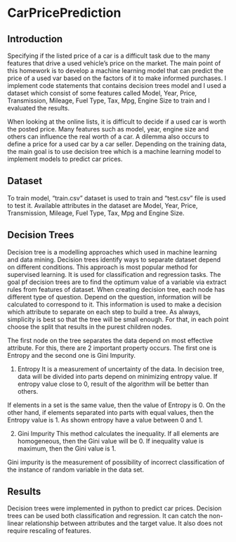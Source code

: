 # CarPricePrediction

## Introduction
Specifying if the listed price of a car is a difficult task due to the many features that drive a used vehicle’s price on the market. The main point of this homework is to develop a machine learning model that can predict the price of a used var based on the factors of it to make informed purchases. I implement code statements that contains decision trees model and I used a dataset which consist of some features called Model, Year, Price, Transmission, Mileage, Fuel Type, Tax, Mpg, Engine Size to train and I evaluated the results. 

When looking at the online lists, it is difficult to decide if a used car is worth the posted price. Many features such as model, year, engine size and others can influence the real worth of a car. A dilemma also occurs to define a price for a used car by a car seller. Depending on the training data, the main goal is to use decision tree which is a machine learning model to implement models to predict car prices.

## Dataset
To train model, “train.csv” dataset is used to train and “test.csv” file is used to test it. Available attributes in the dataset are Model, Year, Price, Transmission, Mileage, Fuel Type, Tax, Mpg and Engine Size. 

## Decision Trees
Decision tree is a modelling approaches which used in machine learning and data mining. Decision trees identify ways to separate dataset depend on different conditions. This approach is most popular method for supervised learning. It is used for classification and regression tasks. The goal pf decision trees are to find the optimum value of a variable via extract rules from features of dataset. When creating decision tree, each node has different type of question. Depend on the question, information will be calculated to correspond to it. This information is used to make a decision which attribute to separate on each step to build a tree. As always, simplicity is best so that the tree will be small enough. For that, in each point choose the split that results in the purest children nodes. 

The first node on the tree separates the data depend on most effective attribute. For this, there are 2 important property occurs. The first one is Entropy and the second one is Gini Impurity.

1. Entropy
It is a measurement of uncertainty of the data. In decision tree, data will be divided into parts depend on minimizing entropy value. If entropy value close to 0, result of the algorithm will be better than others. 

If elements in a set is the same value, then the value of Entropy is 0. On the other hand, if elements separated into parts with equal values, then the Entropy value is 1. As shown entropy have a value between 0 and 1. 

2.	Gini Impurity
 This method calculates the inequality. If all elements are homogeneous, then the Gini value will be 0. If inequality value is maximum, then the Gini value is 1. 

Gini impurity is the measurement of possibility of incorrect classification of the instance of random variable in the data set. 


## Results

Decision trees were implemented in python to predict car prices. Decision trees can be used both classification and regression. It can catch the non-linear relationship between attributes and the target value. It also does not require rescaling of features.

